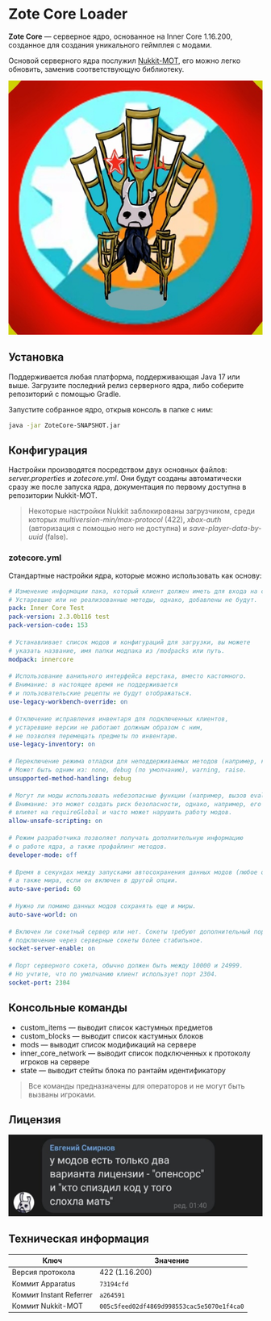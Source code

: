 # Zote Core Loader

__Zote Core__ — серверное ядро, основанное на Inner Core 1.16.200, созданное для создания уникального геймплея с модами.

Основой серверного ядра послужил [Nukkit-MOT](https://github.com/MemoriesOfTime/Nukkit-MOT), его можно легко обновить, заменив соответствующую библиотеку.

![Zote Core](/.github/logo.png)

## Установка

Поддерживается любая платформа, поддерживающая Java 17 или выше. Загрузите последний релиз серверного ядра, либо соберите репозиторий с помощью Gradle.

Запустите собранное ядро, открыв консоль в папке с ним:

```sh
java -jar ZoteCore-SNAPSHOT.jar
```

## Конфигурация

Настройки производятся посредством двух основных файлов: *server.properties* и *zotecore.yml*. Они будут созданы автоматически сразу же после запуска ядра, документация по первому доступна в репозитории Nukkit-MOT.

> Некоторые настройки Nukkit заблокированы загрузчиком, среди которых *multiversion-min/max-protocol* (422), *xbox-auth* (авторизация с помощью него не доступна) и *save-player-data-by-uuid* (false).

### zotecore.yml

Стандартные настройки ядра, которые можно использовать как основу:

```yml zotecore.yml
# Изменение информации пака, который клиент должен иметь для входа на сервер.
# Устаревшие или не реализованные методы, однако, добавлены не будут.
pack: Inner Core Test
pack-version: 2.3.0b116 test
pack-version-code: 153

# Устанавливает список модов и конфигураций для загрузки, вы можете
# указать название, имя папки модпака из /modpacks или путь.
modpack: innercore

# Использование ванильного интерфейса верстака, вместо кастомного.
# Внимание: в настоящее время не поддерживается
# и пользовательские рецепты не будут отображаться.
use-legacy-workbench-override: on

# Отключение исправления инвентаря для подключенных клиентов,
# устаревшие версии не работают должным образом с ним,
# не позволяя перемещать предметы по инвентарю.
use-legacy-inventory: on

# Переключение режима отладки для неподдерживаемых методов (например, клиентских).
# Может быть одним из: none, debug (по умолчанию), warning, raise.
unsupported-method-handling: debug

# Могут ли моды использовать небезопасные функции (например, вызов eval) или нет.
# Внимание: это может создать риск безопасности, однако, например, его запрет
# влияет на requireGlobal и часто может нарушить работу модов.
allow-unsafe-scripting: on

# Режим разработчика позволяет получать дополнительную информацию
# о работе ядра, а также профайлинг методов.
developer-mode: off

# Время в секундах между запусками автосохранения данных модов (любое от 20),
# а также мира, если он включен в другой опции.
auto-save-period: 60

# Нужно ли помимо данных модов сохранять еще и миры.
auto-save-world: on

# Включен ли сокетный сервер или нет. Сокеты требуют дополнительный порт,
# подключение через серверные сокеты более стабильное.
socket-server-enable: on

# Порт серверного сокета, обычно должен быть между 10000 и 24999.
# Но учтите, что по умолчанию клиент использует порт 2304.
socket-port: 2304
```

## Консольные команды

+ custom_items — выводит список кастумных предметов
+ custom_blocks — выводит список кастумных блоков
+ mods — выводит список модификаций на сервере
+ inner_core_network — выводит список подключенных к протоколу игроков на сервере
+ state — выводит стейты блока по рантайм идентификатору

> Все команды предназначены для операторов и не могут быть вызваны игроками.

## Лицензия

![Licensing](/.github/license.jpg)

## Техническая информация

| Ключ | Значение |
|---|---|
| Версия протокола | 422 (1.16.200) |
| Коммит Apparatus | `73194cfd` |
| Коммит Instant Referrer | `a264591` |
| Коммит Nukkit-MOT | `005c5feed02df4869d998553cac5e5070e1f4ca0` |

